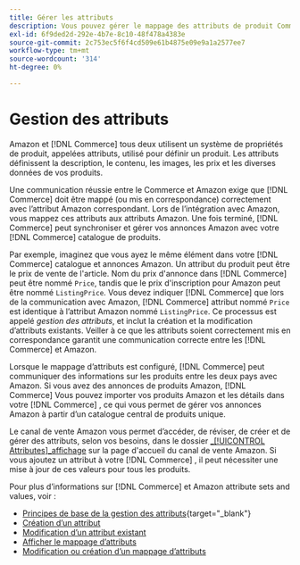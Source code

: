```yaml
---
title: Gérer les attributs
description: Vous pouvez gérer le mappage des attributs de produit Commerce avec les attributs Amazon pour garantir l’exactitude des informations sur les produits entre les systèmes.
exl-id: 6f9ded2d-292e-4b7e-8c10-48f478a4383e
source-git-commit: 2c753ec5f6f4cd509e61b4875e09e9a1a2577ee7
workflow-type: tm+mt
source-wordcount: '314'
ht-degree: 0%

---
```


# Gestion des attributs

Amazon et [!DNL Commerce] tous deux utilisent un système de propriétés de produit, appelées attributs, utilisé pour définir un produit. Les attributs définissent la description, le contenu, les images, les prix et les diverses données de vos produits.

Une communication réussie entre le Commerce et Amazon exige que [!DNL Commerce] doit être mappé (ou mis en correspondance) correctement avec l’attribut Amazon correspondant. Lors de l’intégration avec Amazon, vous mappez ces attributs aux attributs Amazon. Une fois terminé, [!DNL Commerce] peut synchroniser et gérer vos annonces Amazon avec votre [!DNL Commerce] catalogue de produits.

Par exemple, imaginez que vous ayez le même élément dans votre [!DNL Commerce] catalogue et annonces Amazon. Un attribut du produit peut être le prix de vente de l&#39;article. Nom du prix d&#39;annonce dans [!DNL Commerce] peut être nommé `Price`, tandis que le prix d&#39;inscription pour Amazon peut être nommé `ListingPrice`. Vous devez indiquer [!DNL Commerce] que lors de la communication avec Amazon, [!DNL Commerce] attribut nommé `Price` est identique à l’attribut Amazon nommé `ListingPrice`. Ce processus est appelé _gestion des attributs_, et inclut la création et la modification d’attributs existants. Veiller à ce que les attributs soient correctement mis en correspondance garantit une communication correcte entre les [!DNL Commerce] et Amazon.

Lorsque le mappage d’attributs est configuré, [!DNL Commerce] peut communiquer des informations sur les produits entre les deux pays avec Amazon. Si vous avez des annonces de produits Amazon, [!DNL Commerce] Vous pouvez importer vos produits Amazon et les détails dans votre [!DNL Commerce] , ce qui vous permet de gérer vos annonces Amazon à partir d’un catalogue central de produits unique.

Le canal de vente Amazon vous permet d’accéder, de réviser, de créer et de gérer des attributs, selon vos besoins, dans le dossier [_[!UICONTROL Attributes]_affichage](./attributes-view.md) sur la page d&#39;accueil du canal de vente Amazon. Si vous ajoutez un attribut à votre [!DNL Commerce] , il peut nécessiter une mise à jour de ces valeurs pour tous les produits.

Pour plus d’informations sur [!DNL Commerce] et Amazon attribute sets and values, voir :

- [Principes de base de la gestion des attributs](https://docs.magento.com/user-guide/catalog/product-attributes.html){target=&quot;_blank&quot;}
- [Création d’un attribut](./creating-attributes.md#create-an-attribute)
- [Modification d’un attribut existant](./creating-attributes.md#edit-an-attribute)
- [Afficher le mappage d’attributs](./amazon-matching-attributes-values.md)
- [Modification ou création d’un mappage d’attributs](./amazon-manually-update-incomplete-listing.md)
